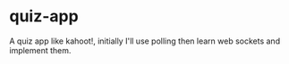 # quiz-app
A quiz app like kahoot!, initially I'll use polling then learn web sockets and implement them.
